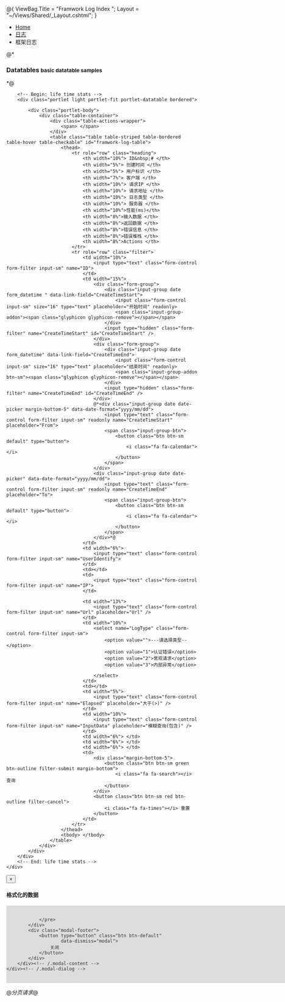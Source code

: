 
@{
    ViewBag.Title = "Framwork Log Index ";
    Layout = "~/Views/Shared/_Layout.cshtml";
}


<div class="page-bar">
    <ul class="page-breadcrumb">
        <li>
            <a href="index.html">Home</a>
            <i class="fa fa-circle"></i>
        </li>
        <li>
            <a href="#">日志</a>
            <i class="fa fa-circle"></i>
        </li>
        <li>
            <span>框架日志</span>
        </li>
    </ul>
</div>
<!-- END PAGE BAR -->
<!-- BEGIN PAGE TITLE-->
@*<h3 class="page-title">
        Datatables
        <small>basic datatable samples</small>
    </h3>*@
<!-- END PAGE TITLE-->
<!-- END PAGE HEADER-->
<div class="row">
    <div class="col-md-12">

        <!-- Begin: life time stats -->
        <div class="portlet light portlet-fit portlet-datatable bordered">

            <div class="portlet-body">
                <div class="table-container">
                    <div class="table-actions-wrapper">
                        <span> </span>
                    </div>
                    <table class="table table-striped table-bordered table-hover table-checkable" id="framwork-log-table">
                        <thead>
                            <tr role="row" class="heading">
                                <th width="10%"> ID&nbsp;# </th>
                                <th width="5%"> 创建时间 </th>
                                <th width="5%"> 用户标识 </th>
                                <th width="7%"> 客户端 </th>
                                <th width="10%"> 请求IP </th>
                                <th width="10%"> 请求地址 </th>
                                <th width="10%"> 日志类型 </th>
                                <th width="10%"> 服务器 </th>
                                <th width="10%">性能(ms)</th>
                                <th width="8%">输入数据 </th>
                                <th width="8%">返回数据 </th>
                                <th width="8%">错误信息 </th>
                                <th width="8%">错误堆栈 </th>
                                <th width="8%">Actions </th>
                            </tr>
                            <tr role="row" class="filter">
                                <td width="10%">
                                    <input type="text" class="form-control form-filter input-sm" name="ID">
                                </td>
                                <td width="15%">
                                    <div class="form-group">
                                        <div class="input-group date form_datetime " data-link-field="CreateTimeStart">
                                            <input class="form-control input-sm" size="16" type="text" placeholder="开始时间" readonly>
                                            <span class="input-group-addon"><span class="glyphicon glyphicon-remove"></span></span>
                                        </div>
                                        <input type="hidden" class="form-filter" name="CreateTimeStart" id="CreateTimeStart" />
                                    </div>
                                    <div class="form-group">
                                        <div class="input-group date form_datetime" data-link-field="CreateTimeEnd">
                                            <input class="form-control input-sm" size="16" type="text" placeholder="结束时间" readonly>
                                            <span class="input-group-addon btn-sm"><span class="glyphicon glyphicon-remove"></span></span>
                                        </div>
                                        <input type="hidden" class="form-filter" name="CreateTimeEnd" id="CreateTimeEnd" />
                                    </div>
                                    @*<div class="input-group date date-picker margin-bottom-5" data-date-format="yyyy/mm/dd">
                                        <input type="text" class="form-control form-filter input-sm" readonly name="CreateTimeStart" placeholder="From">
                                        <span class="input-group-btn">
                                            <button class="btn btn-sm default" type="button">
                                                <i class="fa fa-calendar"></i>
                                            </button>
                                        </span>
                                    </div>
                                    <div class="input-group date date-picker" data-date-format="yyyy/mm/dd">
                                        <input type="text" class="form-control form-filter input-sm" readonly name="CreateTimeEnd" placeholder="To">
                                        <span class="input-group-btn">
                                            <button class="btn btn-sm default" type="button">
                                                <i class="fa fa-calendar"></i>
                                            </button>
                                        </span>
                                    </div>*@
                                </td>
                                <td width="6%">
                                    <input type="text" class="form-control form-filter input-sm" name="UserIdentify">
                                </td>
                                <td></td>
                                <td>
                                    <input type="text" class="form-control form-filter input-sm" name="IP">
                                </td>

                                <td width="13%">
                                    <input type="text" class="form-control form-filter input-sm" name="Url" placeholder="Url" />
                                </td>
                                <td width="10%">
                                    <select name="LogType" class="form-control form-filter input-sm">
                                        <option value="">---请选择类型--</option>
                                        <option value="1">认证错误</option>
                                        <option value="2">常规请求</option>
                                        <option value="3">内部异常</option>

                                    </select>
                                </td>
                                <td></td>
                                <td width="5%">
                                    <input type="text" class="form-control form-filter input-sm" name="Elapsed" placeholder="大于(>)" />
                                </td>
                                <td width="10%">
                                    <input type="text" class="form-control form-filter input-sm" name="InputData" placeholder="模糊查询(包含)" />
                                </td>
                                <td width="6%"> </td>
                                <td width="6%"> </td>
                                <td width="6%"> </td>
                                <td>
                                    <div class="margin-bottom-5">
                                        <button class="btn btn-sm green btn-outline filter-submit margin-bottom">
                                            <i class="fa fa-search"></i> 查询
                                        </button>
                                    </div>
                                    <button class="btn btn-sm red btn-outline filter-cancel">
                                        <i class="fa fa-times"></i> 重置
                                    </button>
                                </td>
                            </tr>
                        </thead>
                        <tbody> </tbody>
                    </table>
                </div>
            </div>
        </div>
        <!-- End: life time stats -->
    </div>
</div>
<!--格式化json -->
<div class="modal fade" id="json-modal" tabindex="-1" role="dialog" aria-labelledby="json-modal-Label" aria-hidden="true">
    <div class="modal-dialog" style="width: 980px;">
        <div class="modal-content">
            <div class="modal-header">
                <button type="button" class="close" data-dismiss="modal" aria-hidden="true">× </button>
                <h4 class="modal-title" id="json-modal-Label">
                    格式化的数据
                </h4>
            </div>
            <div class="modal-body">
                <pre style="background-color:#ddd;color:#333" id="json-content">
			
				</pre>
            </div>
            <div class="modal-footer">
                <button type="button" class="btn btn-default"
                        data-dismiss="modal">
                    关闭
                </button>
            </div>
        </div><!-- /.modal-content -->
    </div><!-- /.modal-dialog -->
</div><!-- /.modal -->

@*分页请求*@
<script type="text/javascript">


    $(function () {
        $(".form_datetime").datetimepicker({
            language: "zh-CN",
            format: "yyyy/mm/dd hh:ii",
            autoclose: true,
            todayHighlight: 1,
            todayBtn: true,
            initialDate: new Date(),
        });
    });

    var FramworkLogDT = function () {

        var initPickers = function () {
            //init date pickers
            $('.date-picker').datepicker({
                rtl: App.isRTL(),
                autoclose: true
            });
        }

        var handleRecords = function () {

            var grid = new Datatable();

            grid.init({
                src: $("#framwork-log-table"),
                onSuccess: function (grid, response) {
                    // grid:        grid object
                    // response:    json object of server side ajax response
                    // execute some code after table records loaded
                },
                onError: function (grid) {
                    // execute some code on network or other general error
                },
                onDataLoad: function (grid) {
                    // execute some code on ajax data load
                },
                loadingMessage: 'Loading...',
                dataTable: { // here you can define a typical datatable settings from http://datatables.net/usage/options

                    // Uncomment below line("dom" parameter) to fix the dropdown overflow issue in the datatable cells. The default datatable layout
                    // setup uses scrollable div(table-scrollable) with overflow:auto to enable vertical scroll(see: assets/global/scripts/datatable.js).
                    // So when dropdowns used the scrollable div should be removed.
                    "dom": "<'row'<'col-md-8 col-sm-12'pli><'col-md-4 col-sm-12'<'table-group-actions pull-right'>>r>t<'row'<'col-md-8 col-sm-12'pli><'col-md-4 col-sm-12'>>",


                    "bStateSave": true, // save datatable state(pagination, sort, etc) in cookie.


                    "lengthMenu": [
                        [10, 20, 50, 100, 150, -1],
                        [10, 20, 50, 100, 150, "All"] // change per page values here
                    ],
                    "pageLength": 20, // default record count per page
                    "ajax": {
                        "url": "/FramworkLog/GetPageInfo", // ajax source
                    },

                    "columns": [
                        {
                            data: "ID", "orderable": false,"sWidth":"10%",
                            render: function (data) {
                                return '<p style="word-wrap:break-word;">' + data + '</p>';
                            }
                        },
                        {
                            data: "CreateTime", "orderable": false,
                            render: function (data) {
                                return new Date(parseInt(data.substr(6, 13))).toFormate("yyyy/MM/dd HH:mm");
                            }
                        },
                        {
                            data: "UserIdentify", "orderable": false,

                        },
                        {
                            data: "ID", "orderable": false,
                            render: function (data, type, row) {
                                if (row.InputData) {
                                    try {
                                        var inputJson = JSON.parse(row.InputData);
                                        return inputJson.ClientName;
                                    } catch (e) { }
                                }
                                return "";
                            }
                        },
                        {
                            data: "IP", "orderable": false,
                        },
                        {
                            data: "Url", "orderable": false,
                        },
                        {
                            data: "LogType", "orderable": true,
                            render: function (data) {

                                switch (data) {
                                    case 1:
                                        return '<span class="label label-danger"> 认证错误</span>';
                                    case 2:
                                        return '<span class="label label-default"> 正常</span>';
                                    case 3:
                                        return '<span class="label label-danger"> 内部异常</span>';
                                    default:
                                        return data;
                                }
                            }
                        },
                        {
                            data: "CurrentServer", "orderable": false,
                            render: function (data) {
                                var html = '<span>Id:' + data.ID + '</span>';
                                html += '<span> 地址：' + data.InternetIP + '</span>';
                                return html;
                            }
                        },
                        {
                            data: "Elapsed", "orderable": true,
                            render: function (data) {
                                return new Number(data).toFixed(2);
                            }
                        },
                        {
                            data: "InputData", "orderable": false,
                            render: function (data) {
                                if (data == null || data.length == 0) return "";
                                var html = '<a onClick=showJsonContent(this) target="_blank" class="btn btn-xs btn-success"><i class="fa fa-search"></i>详情</a><div  hidden>' + data + '</div>';
                                return html;
                            }
                        },
                        {
                            data: "ResultData", "orderable": false,
                            render: function (data) {
                                if (data == null || data.length == 0) return "*****";
                                var html = '<a onClick=showJsonContent(this) target="_blank" class="btn btn-xs btn-success"><i class="fa fa-search"></i>详情</a><div  hidden>' + data + '</div>';
                                return html;
                            }
                        },
                        {
                            data: "ErrorInfo", "orderable": false,
                            render: function (data) {
                                if (data == null || data.length == 0) return "*****";
                                var html = '<a onClick=showTextContent(this) target="_blank" class="btn btn-xs btn-danger"><i class="fa fa-search"></i>详情</a><div hidden>' + data + '</div>';
                                return html;
                            }
                        },
                        {
                            data: "StackTrace", "orderable": false,
                            render: function (data) {
                                if (data == null || data.length == 0) return "*****";
                                var html = '<a onClick=showTextContent(this) target="_blank" class="btn btn-xs btn-danger"><i class="fa fa-search"></i>详情</a><div  hidden>' + data + '</div>';
                                return html;
                            }
                        },
                        {
                            data: "", "orderable": false,
                            render: function (data) {
                                return '';
                            }
                        }
                    ],

                    "order": [
                        [1, "asc"]
                    ],// set first column as a default sort by asc
                    "language": { // language settings
                        "info": "&nbsp; 列表总数：_TOTAL_"
                    }
                }
            });

            // handle group actionsubmit button click
            grid.getTableWrapper().on('click', '.table-group-action-submit', function (e) {
                e.preventDefault();
                var action = $(".table-group-action-input", grid.getTableWrapper());
                if (action.val() != "" && grid.getSelectedRowsCount() > 0) {
                    grid.setAjaxParam("customActionType", "group_action");
                    grid.setAjaxParam("customActionName", action.val());
                    grid.setAjaxParam("id", grid.getSelectedRows());
                    grid.getDataTable().ajax.reload();
                    grid.clearAjaxParams();
                } else if (action.val() == "") {
                    App.alert({
                        type: 'danger',
                        icon: 'warning',
                        message: 'Please select an action',
                        container: grid.getTableWrapper(),
                        place: 'prepend'
                    });
                } else if (grid.getSelectedRowsCount() === 0) {
                    App.alert({
                        type: 'danger',
                        icon: 'warning',
                        message: 'No record selected',
                        container: grid.getTableWrapper(),
                        place: 'prepend'
                    });
                }
            });

            //grid.setAjaxParam("customActionType", "group_action");
            //grid.getDataTable().ajax.reload();
            //grid.clearAjaxParams();
        }

        return {

            //main function to initiate the module
            init: function () {
                initPickers();
                handleRecords();
            }

        };

    }();
    jQuery(document).ready(function () {
        FramworkLogDT.init();
    });

    function showJsonContent(target) {
        var content = $(target).next().text();
        var jsonFromat = JSON.stringify(JSON.parse(content), null, 2)
        $("#json-content").html(jsonFromat);
        $("#json-modal").modal("show");
    }
    function showTextContent(target) {
        var content = $(target).next("div").text();
        $("#json-content").html(content);
        $("#json-modal").modal("show");
    }
</script>
